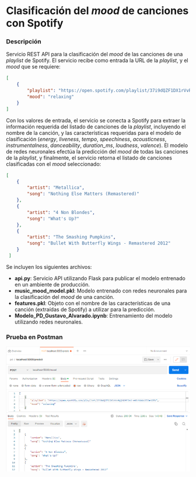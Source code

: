# Clasificación del *mood* de canciones con Spotify

### Descripción

Servicio REST API para la clasificación del *mood* de las canciones de una *playlist* de Spotify. El servicio recibe como entrada la URL de la *playlist*, y el *mood* que se requiere: 

``` json
[
    {
        "playlist": "https://open.spotify.com/playlist/37i9dQZF1DX1rVvRgjX59F?si=e914bb6c272e43f6", 
        "mood": "relaxing"
    }
]
```

Con los valores de entrada, el servicio se conecta a Spotify para extraer la información requerida del listado de canciones de la *playlist*, incluyendo el nombre de la canción, y las características requeridas para el modelo de clasificación (*energy*, *liveness*, *tempo*, *speechiness*, *acousticness*, *instrumentalness*, *danceability*, *duration_ms*, *loudness*, *valence*). El modelo de redes neuronales efectúa la predicción del *mood* de todas las canciones de la *playlist*, y finalmente, el servicio retorna el listado de canciones clasificadas con el *mood* seleccionado: 

``` json
[
    {
        "artist": "Metallica",
        "song": "Nothing Else Matters (Remastered)"
    },
    {
        "artist": "4 Non Blondes",
        "song": "What's Up?"
    },
    {
        "artist": "The Smashing Pumpkins",
        "song": "Bullet With Butterfly Wings - Remastered 2012"
    }
 ]
 ```

Se incluyen los siguientes archivos: 

* **api.py**: Servicio API utilizando Flask para publicar el modelo entrenado en un ambiente de producción. 
* **music_mood_model.pkl**: Modelo entrenado con redes neuronales para la clasificación del *mood* de una canción. 
* **features.pkl**: Objeto con el nombre de las características de una canción (extraídas de Spotify) a utilizar para la predicción. 
* **Modelo_PD_Gustavo_Alvarado.ipynb**: Entrenamiento del modelo utilizando redes neuronales. 

### Prueba en Postman

![alt text](https://github.com/gustavo-alvarado/product-development/blob/main/produccion/Prueba%20en%20Postman.png?raw=true)
